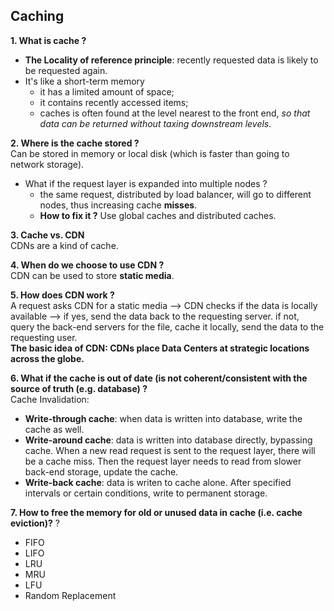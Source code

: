 ## Caching

**1. What is cache ?**
- **The Locality of reference principle**: recently requested data is likely to be requested again.
- It's like a short-term memory
    - it has a limited amount of space;
    - it contains recently accessed items;
    - caches is often found at the level nearest to the front end, _so that data can be returned without taxing downstream levels_.

**2. Where is the cache stored ?**  
Can be stored in memory or local disk (which is faster than going to network storage).
- What if the request layer is expanded into multiple nodes ?
    - the same request, distributed by load balancer, will go to different nodes, thus increasing cache **misses**.
    - **How to fix it ?** Use global caches and distributed caches.

**3. Cache vs. CDN**  
CDNs are a kind of cache.


**4. When do we choose to use CDN ?**  
CDN can be used to store **static media**.


**5. How does CDN work ?**  
A request asks CDN for a static media --> CDN checks if the data is locally available --> if yes, send the data back to the requesting server. if not, query the back-end servers for the file, cache it locally, send the data to the requesting user.  
**The basic idea of CDN: CDNs place Data Centers at strategic locations across the globe.**

**6. What if the cache is out of date (is not coherent/consistent with the source of truth (e.g. database) ?**  
Cache Invalidation:
- **Write-through cache**: when data is written into database, write the cache as well.
- **Write-around cache**: data is written into database directly, bypassing cache. When a new read request is sent to the request layer, there will be a cache miss. Then the request layer needs to read from slower back-end storage, update the cache.
- **Write-back cache**: data is writen to cache alone. After specified intervals or certain conditions, write to permanent storage.

**7. How to free the memory for old or unused data in cache (i.e. cache eviction)?** ?
- FIFO
- LIFO
- LRU
- MRU
- LFU
- Random Replacement
